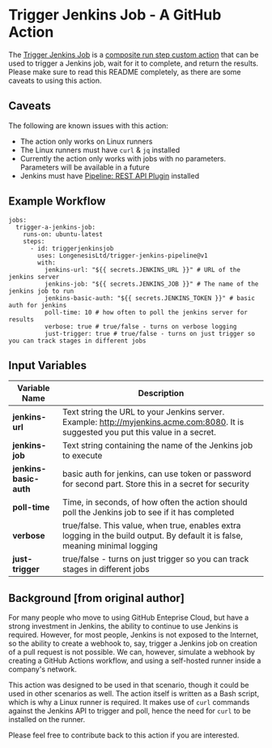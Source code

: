 # Trigger Jenkins Job - A GitHub Action

The [Trigger Jenkins Job](https://github.com/mickeygoussetorg/trigger-jenkins-job) is a [composite run step custom action](https://docs.github.com/en/actions/creating-actions/creating-a-composite-run-steps-action) that can be used to trigger a Jenkins job, wait for it to complete, and return the results.  Please make sure to read this README completely, as there are some caveats to using this action.

## Caveats

The following are known issues with this action:

- The action only works on Linux runners
- The Linux runners must have `curl` & `jq` installed
- Currently the action only works with jobs with no parameters. Parameters will be available in a future 
- Jenkins must have [Pipeline: REST API Plugin](https://plugins.jenkins.io/pipeline-rest-api/) installed

## Example Workflow

```
jobs:
  trigger-a-jenkins-job:
    runs-on: ubuntu-latest
    steps:
      - id: triggerjenkinsjob
        uses: LongenesisLtd/trigger-jenkins-pipeline@v1
        with:
          jenkins-url: "${{ secrets.JENKINS_URL }}" # URL of the jenkins server
          jenkins-job: "${{ secrets.JENKINS_JOB }}" # The name of the jenkins job to run
          jenkins-basic-auth: "${{ secrets.JENKINS_TOKEN }}" # basic auth for jenkins
          poll-time: 10 # how often to poll the jenkins server for results
          verbose: true # true/false - turns on verbose logging
          just-trigger: true # true/false - turns on just trigger so you can track stages in different jobs
```

## Input Variables

Variable Name | Description
------------- | -----------
**jenkins-url** | Text string the URL to your Jenkins server. Example: http://myjenkins.acme.com:8080. It is suggested you put this value in a secret.
**jenkins-job** | Text string containing the name of the Jenkins job to execute
**jenkins-basic-auth** | basic auth for jenkins, can use token or password for second part. Store this in a secret for security
**poll-time** | Time, in seconds, of how often the action should poll the Jenkins job to see if it has completed
**verbose** | true/false. This value, when true, enables extra logging in the build output. By default it is false, meaning minimal logging
**just-trigger** | true/false - turns on just trigger so you can track stages in different jobs

## Background [from original author]

For many people who move to using GitHub Enteprise Cloud, but have a strong investment in Jenkins, the ability to continue to use Jenkins is required. However, for most people, Jenkins is not exposed to the Internet, so the ability to create a webhook to, say, trigger a Jenkins job on creation of a pull request is not possible.   We can, however, simulate a webhook by creating a GitHub Actions workflow, and using a self-hosted runner inside a company's network.

This action was designed to be used in that scenario, though it could be used in other scenarios as well.  The action itself is written as a Bash script, which is why a Linux runner is required. It makes use of `curl` commands against the Jenkins API to trigger and poll, hence the need for `curl` to be installed on the runner.

Please feel free to contribute back to this action if you are interested. 